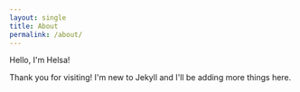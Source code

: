 ```yaml
---
layout: single
title: About
permalink: /about/
---
```


Hello, I'm Helsa!

Thank you for visiting! I'm new to Jekyll and I'll be adding more things here.